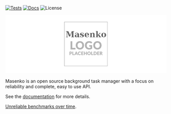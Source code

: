 
[![Tests](https://github.com/husio/masenko/workflows/Test/badge.svg)](https://github.com/husio/masenko/actions)
[![Docs](https://readthedocs.org/projects/masenko/badge/?version=latest&style=flat)](https://masenko.readthedocs.io/en/latest/)
![License](https://img.shields.io/badge/license-MIT-blue.svg)


![Logo](assets/masenko_logo.png)


Masenko is an open source background task manager with a focus on reliability
and complete, easy to use API.


See the [documentation](https://masenko.readthedocs.io/en/latest/) for more details.

[Unreliable benchmarks over time](http://benchsrv.herokuapp.com/).
